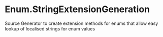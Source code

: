 # Enum.StringExtensionGeneration
Source Generator to create extension methods for enums that allow easy lookup of localised strings for enum values
